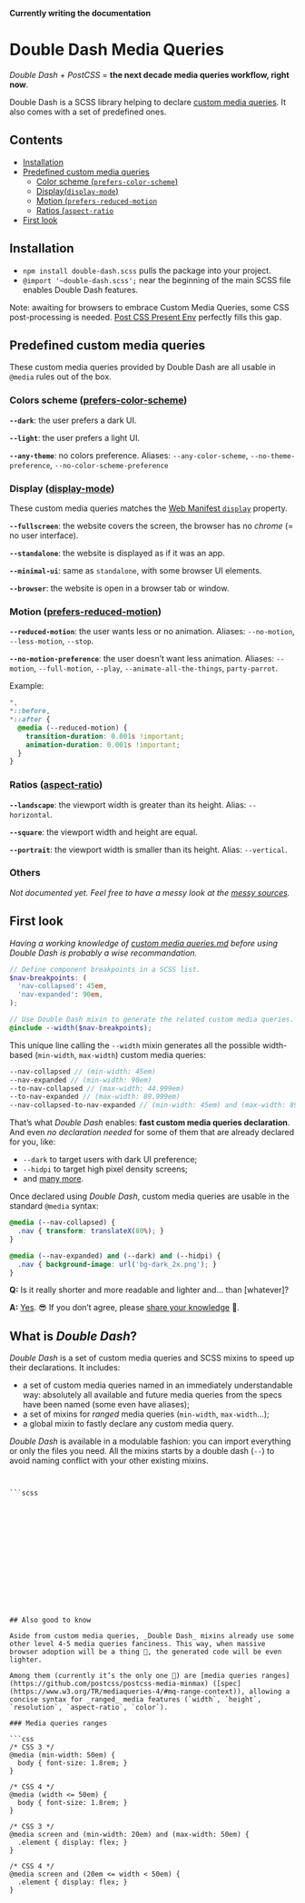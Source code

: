 **Currently writing the documentation**

# Double Dash Media Queries

_Double Dash_ + _PostCSS_ = **the next decade media queries workflow, right now**.

Double Dash is a SCSS library helping to declare [custom media queries](doc/custom-media-queries.md). It also comes with a set of predefined ones.

## Contents

- [Installation](#installation)
- [Predefined custom media queries](#predefined-custom-media-queries)
  - [Color scheme (`prefers-color-scheme`)](#colors-scheme-prefers-color-scheme)
  - [Display(`display-mode`)](#display-display-mode)
  - [Motion (`prefers-reduced-motion`](#motion-prefers-reduced-motion)
  - [Ratios (`aspect-ratio`](#ratios-aspect-ratio)
- [First look](#first-look)

## Installation

- `npm install double-dash.scss` pulls the package into your project.
- `@import '~double-dash.scss';` near the beginning of the main SCSS file enables Double Dash features.

Note: awaiting for browsers to embrace Custom Media Queries, some CSS post-processing is needed. [Post CSS Present Env](https://preset-env.cssdb.org/) perfectly fills this gap.

## Predefined custom media queries

These custom media queries provided by Double Dash are all usable in `@media` rules out of the box.

### Colors scheme ([prefers-color-scheme](https://developer.mozilla.org/en-US/docs/Web/CSS/@media/prefers-color-scheme))

**`--dark`**: the user prefers a dark UI.

**`--light`**: the user prefers a light UI.

**`--any-theme`**: no colors preference.
Aliases: `--any-color-scheme`, `--no-theme-preference`, `--no-color-scheme-preference`


### Display ([display-mode](https://developer.mozilla.org/en-US/docs/Web/CSS/@media/display-mode))

These custom media queries matches the [Web Manifest `display`](https://developer.mozilla.org/en-US/docs/Web/Manifest#display) property.

**`--fullscreen`**: the website covers the screen, the browser has no _chrome_ (= no user interface).

**`--standalone`**: the website is displayed as if it was an app.

**`--minimal-ui`**: same as `standalone`, with some browser UI elements.

**`--browser`**: the website is open in a browser tab or window.

### Motion ([prefers-reduced-motion](https://developer.mozilla.org/en-US/docs/Web/CSS/@media/prefers-reduced-motion))

**`--reduced-motion`**: the user wants less or no animation.
Aliases: `--no-motion`, `--less-motion`, `--stop`.

**`--no-motion-preference`**: the user doesn’t want less animation.
Aliases: `--motion`, `--full-motion`, `--play`, `--animate-all-the-things`, `party-parrot`.

Example:
```scss
*,
*::before,
*::after {
  @media (--reduced-motion) {
    transition-duration: 0.001s !important;
    animation-duration: 0.001s !important;
  }
}
```

### Ratios ([aspect-ratio](https://developer.mozilla.org/en-US/docs/Web/CSS/@media/aspect-ratio))

**`--landscape`**: the viewport width is greater than its height.
Alias: `--horizontal`.

**`--square`**: the viewport width and height are equal.

**`--portrait`**: the viewport width is smaller than its height.
Alias: `--vertical`.

### Others

*Not documented yet. Feel free to have a messy look at the [messy sources](https://github.com/meduzen/--media.scss/tree/master/src/variables).*

## First look

_Having a working knowledge of [custom media queries.md](doc/custom-media-queries) before using Double Dash is probably a wise recommandation._

```scss
// Define component breakpoints in a SCSS list.
$nav-breakpoints: (
  'nav-collapsed': 45em,
  'nav-expanded': 90em,
);

// Use Double Dash mixin to generate the related custom media queries.
@include --width($nav-breakpoints);
```
This unique line calling the `--width` mixin generates all the possible width-based (`min-width`, `max-width`) custom media queries:
```scss
--nav-collapsed // (min-width: 45em)
--nav-expanded // (min-width: 90em)
--to-nav-collapsed // (max-width: 44.999em)
--to-nav-expanded // (max-width: 89.999em)
--nav-collapsed-to-nav-expanded // (min-width: 45em) and (max-width: 89.999em)
```

That’s what *Double Dash* enables: **fast custom media queries declaration**. And even _no declaration needed_ for some of them that are already declared for you, like:
- `--dark` to target users with dark UI preference;
- `--hidpi` to target high pixel density screens;
- and [many more](#predefined-custom-media-queries).

Once declared using *Double Dash*, custom media queries are usable in the standard `@media` syntax:

```scss
@media (--nav-collapsed) {
  .nav { transform: translateX(80%); }
}

@media (--nav-expanded) and (--dark) and (--hidpi) {
  .nav { background-image: url('bg-dark_2x.png'); }
}
```

**Q:** Is it really shorter and more readable and lighter and… than [whatever]?

**A:** [Yes](#advantages). 😎 If you don’t agree, please [share your knowledge](https://github.com/meduzen/--media.scss/issues/new) 🙏.

## What is _Double Dash_?

_Double Dash_ is a set of custom media queries and SCSS mixins to speed up their declarations. It includes:

- a set of custom media queries named in an immediately understandable way: absolutely all available and future media queries from the specs have been named (some even have aliases);
- a set of mixins for *ranged* media queries (`min-width`, `max-width`…);
- a global mixin to fastly declare any custom media query.

*Double Dash* is available in a modulable fashion: you can import everything or only the files you need. All the mixins starts by a double dash (`--`) to avoid naming conflict with your other existing mixins.









```scss
```









```

```scss



```



```





```


```







## Also good to know

Aside from custom media queries, _Double Dash_ mixins already use some other level 4-5 media queries fanciness. This way, when massive browser adoption will be a thing 🤞, the generated code will be even lighter.

Among them (currently it’s the only one 🤭) are [media queries ranges](https://github.com/postcss/postcss-media-minmax) ([spec](https://www.w3.org/TR/mediaqueries-4/#mq-range-context)), allowing a concise syntax for _ranged_ media features (`width`, `height`, `resolution`, `aspect-ratio`, `color`).

### Media queries ranges

```css
/* CSS 3 */
@media (min-width: 50em) {
  body { font-size: 1.8rem; }
}

/* CSS 4 */
@media (width <= 50em) {
  body { font-size: 1.8rem; }
}

/* CSS 3 */
@media screen and (min-width: 20em) and (max-width: 50em) {
  .element { display: flex; }
}

/* CSS 4 */
@media screen and (20em <= width < 50em) {
  .element { display: flex; }
}
```
